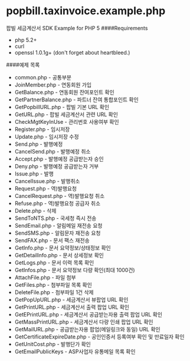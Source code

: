 popbill.taxinvoice.example.php
==============================

팝빌 세금계산서 SDK Example for PHP 5
####Requirements
+ php 5.2+
+ curl
+ openssl 1.0.1g+ (don't forget about heartbleed.)

####예제 목록
+ common.php  - 공통부분
+ JoinMember.php  - 연동회원 가입
+ GetBalance.php  - 연동회원 잔여포인트 확인
+ GetPartnerBalance.php - 파트너 잔여 통합포인트 확인
+ GetPopbillURL.php - 팝빌 기본 URL 확인
+ GetURL.php  - 팝빌 세금계산서 관련 URL 확인
+ CheckMgtKeyInUse  - 관리번호 사용여부 확인
+ Register.php  - 임시저장
+ Update.php  - 임시저장 수정
+ Send.php  - 발행예정 
+ CancelSend.php  - 발행예정 취소
+ Accept.php  - 발행예정 공급받는자 승인
+ Deny.php  -  발행예정 공급받는자 거부
+ Issue.php - 발행
+ CancelIssue.php - 발행취소
+ Request.php - 역)발행요청
+ CancelRequest.php - 역)발행요청 취소
+ Refuse.php  - 역)발행요청 공급자 취소
+ Delete.php  -  삭제
+ SendToNTS.php - 국세청 즉시 전송
+ SendEmail.php - 알림메일 재전송 요청
+ SendSMS.php - 알림문자 재전송 요청
+ SendFAX.php - 문서 팩스 재전송
+ GetInfo.php - 문서 요약정보/상태정보 확인
+ GetDetailInfo.php - 문서 상세정보 확인
+ GetLogs.php -  문서 이력 목록 확인
+ GetInfos.php  - 문서 요약정보 다량 확인(최대 1000건)
+ AttachFile.php  - 파일 첨부
+ GetFiles.php  - 첨부파일 목록 확인
+ DeleteFile.php  - 첨부파일 1건 삭제
+ GetPopUpURL.php - 세금계산서 뷰팝업 URL 확인
+ GetPrintURL.php - 세금계산서 출력 팝업 URL 확인
+ GetEPrintURL.php - 세금계산서 공급받는자용 출력 팝업 URL 확인
+ GetMassPrintURL.php - 세금계산서 다량 인쇄 팝업 URL 확인
+ GetMailURL.php  - 공급받는자용 팝업(메일링크와 동일) URL 확인
+ GetCertificateExpireDate.php  - 공인인증서 등록여부 확인 및 만료일자 확인
+ GetUnitCost.php - 발행단가 확인
+ GetEmailPublicKeys  - ASP사업자 유통메일 목록 확인

